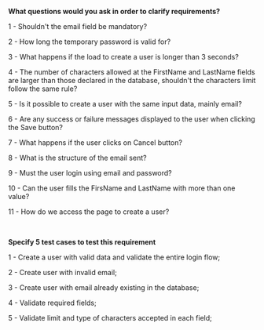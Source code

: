 
 
**What questions would you ask in order to clarify requirements?**


1 - Shouldn't the email field be mandatory?

2 - How long the temporary password is valid for?

3 - What happens if the load to create a user is longer than 3 seconds?

4 - The number of characters allowed at the FirstName and LastName fields are larger than those declared in the database, shouldn't the characters limit follow the same rule?

5 - Is it possible to create a user with the same input data, mainly email?

6 - Are any success or failure messages displayed to the user when clicking the Save button?

7 - What happens if the user clicks on Cancel button?

8 - What is the structure of the email sent?

9 - Must the user login using email and password?

10 - Can the user fills the FirsName and LastName with more than one value?

11 - How do we access the page to create a user?

<br /> 



**Specify 5 test cases to test this requirement**


1 - Create a user with valid data and validate the entire login flow;

2 - Create user with invalid email;

3 - Create user with email already existing in the database;

4 - Validate required fields;

5 - Validate limit and type of characters accepted in each field;
